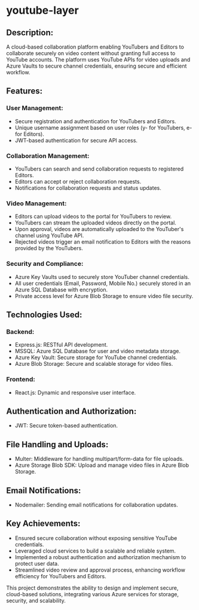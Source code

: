 # youtube-layer
## Description:
A cloud-based collaboration platform enabling YouTubers and Editors to collaborate securely on video content without granting full access to YouTube accounts. The platform uses YouTube APIs for video uploads and Azure Vaults to secure channel credentials, ensuring secure and efficient workflow.

## Features:
### User Management:
- Secure registration and authentication for YouTubers and Editors.
- Unique username assignment based on user roles (y- for YouTubers, e- for Editors).
- JWT-based authentication for secure API access.
### Collaboration Management:
- YouTubers can search and send collaboration requests to registered Editors.
- Editors can accept or reject collaboration requests.
- Notifications for collaboration requests and status updates.
### Video Management:
- Editors can upload videos to the portal for YouTubers to review.
- YouTubers can stream the uploaded videos directly on the portal.
- Upon approval, videos are automatically uploaded to the YouTuber's channel using YouTube API.
- Rejected videos trigger an email notification to Editors with the reasons provided by the YouTubers.
### Security and Compliance:
- Azure Key Vaults used to securely store YouTuber channel credentials.
- All user credentials (Email, Password, Mobile No.) securely stored in an Azure SQL Database with encryption.
- Private access level for Azure Blob Storage to ensure video file security.
## Technologies Used:
### Backend:
- Express.js: RESTful API development.
-  MSSQL: Azure SQL Database for user and video metadata storage.
- Azure Key Vault: Secure storage for YouTube channel credentials.
- Azure Blob Storage: Secure and scalable storage for video files.
### Frontend:
- React.js: Dynamic and responsive user interface.
## Authentication and Authorization:
- JWT: Secure token-based authentication.
## File Handling and Uploads:
- Multer: Middleware for handling multipart/form-data for file uploads.
- Azure Storage Blob SDK: Upload and manage video files in Azure Blob Storage.
## Email Notifications:
- Nodemailer: Sending email notifications for collaboration updates.
## Key Achievements:
- Ensured secure collaboration without exposing sensitive YouTube credentials.
- Leveraged cloud services to build a scalable and reliable system.
- Implemented a robust authentication and authorization mechanism to protect user data.
- Streamlined video review and approval process, enhancing workflow efficiency for YouTubers and Editors.


This project demonstrates the ability to design and implement secure, cloud-based solutions, integrating various Azure services for storage, security, and scalability.










